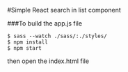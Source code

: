 #Simple React search in list component

###To build the app.js file
```
$ sass --watch ./sass/:./styles/
$ npm install
$ npm start
```
then open the index.html file
